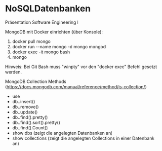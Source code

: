 # NoSQLDatenbanken
Präsentation Software Engineering I

MongoDB mit Docker einrichten (über Konsole):
  1. docker pull mongo
  2. docker run --name mongo -d mongo mongod
  3. docker exec -it mongo bash
  4. mongo

Hinweis: Bei Git Bash muss "winpty" vor den "docker exec" Befehl gesetzt werden.

MongoDB Collection Methods (https://docs.mongodb.com/manual/reference/method/js-collection/)
- use <dbName>
- db.<collectionName>.insert()
- db.<collectionName>.remove()
- db.<collectionName>.update()
- db.<collectionName>.find().pretty()
- db.<collectionName>.find().sort().pretty()
- db.<collectionName>.find().Count()
- show dbs (zeigt die angelegten Datenbanken an)
- show collections (zeigt die angelegten Collections in einer Datenbank an)
